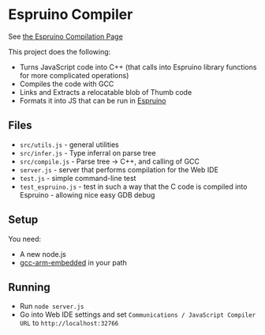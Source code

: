 Espruino Compiler
===============

See [the Espruino Compilation Page](http://www.espruino.com/Compilation)

This project does the following:

* Turns JavaScript code into C++ (that calls into Espruino library functions for more complicated operations)
* Compiles the code with GCC
* Links and Extracts a relocatable blob of Thumb code
* Formats it into JS that can be run in [Espruino](http://www.espruino.com)

Files
-----

* `src/utils.js` - general utilities
* `src/infer.js` - Type inferral on parse tree
* `src/compile.js` - Parse tree -> C++, and calling of GCC
* `server.js` - server that performs compilation for the Web IDE
* `test.js` - simple command-line test
* `test_espruino.js` - test in such a way that the C code is compiled into Espruino - allowing nice easy GDB debug


Setup
-----

You need:

* A new node.js
* [gcc-arm-embedded](https://launchpad.net/gcc-arm-embedded/+download) in your path

Running
-------

* Run `node server.js`
* Go into Web IDE settings and set `Communications / JavaScript Compiler URL` to `http://localhost:32766`

